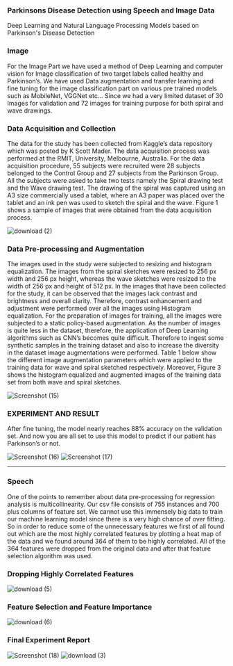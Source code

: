 ### Parkinsons Disease Detection using Speech and Image Data
Deep Learning and Natural Language Processing Models based on Parkinson's Disease Detection

### Image
For the Image Part we have used a method of Deep Learning and computer
vision for Image classification of two target labels called healthy and
Parkinson’s. We have used Data augmentation and transfer learning and
fine tuning for the image classification part on various pre trained models
such as MobileNet, VGGNet etc... Since we had a very limited dataset of 30
Images for validation and 72 images for training purpose for both spiral
and wave drawings.
### Data Acquisition and Collection
The data for the study has been collected from Kaggle’s data repository
which was posted by K Scott Mader. The data acquisition process was
performed at the RMIT, University, Melbourne, Australia. For the data
acquisition procedure, 55 subjects were recruited were 28 subjects
belonged to the Control Group and 27 subjects from the Parkinson Group.
All the subjects were asked to take two tests namely the Spiral drawing test
and the Wave drawing test. The drawing of the spiral was captured using
an A3 size commercially used a tablet, where an A3 paper was placed over
the tablet and an ink pen was used to sketch the spiral and the wave. Figure
1 shows a sample of images that were obtained from the data acquisition
process.

![download (2)](https://user-images.githubusercontent.com/46704901/147869329-2d9a26c0-6ed3-4559-98e4-c37860ea69aa.png)

### Data Pre-processing and Augmentation
The images used in the study were subjected to resizing and histogram
equalization. The images from the spiral sketches were resized to 256 px
width and 256 px height, whereas the wave sketches were resized to the
width of 256 px and height of 512 px. In the images that have been
collected for the study, it can be observed that the images lack contrast and
brightness and overall clarity. Therefore, contrast enhancement and
adjustment were performed over all the images using Histogram
equalization. For the preparation of images for training, all the images were
subjected to a static policy-based augmentation. As the number of images is
quite less in the dataset, therefore, the application of Deep Learning
algorithms such as CNN’s becomes quite difficult. Therefore to ingest some
synthetic samples in the training dataset and also to increase the diversity
in the dataset image augmentations were performed. Table 1 below show
the different image augmentation parameters which were applied to the
training data for wave and spiral sketched respectively. Moreover, Figure 3
shows the histogram equalized and augmented images of the training data
set from both wave and spiral sketches.

![Screenshot (15)](https://user-images.githubusercontent.com/46704901/147869367-5bbbfc31-5aa3-47c0-b8aa-5b98c4960ae3.png)

### EXPERIMENT AND RESULT
After fine tuning, the model nearly reaches 88% accuracy on the validation
set. And now you are all set to use this model to predict if our patient has
Parkinson’s or not.

![Screenshot (16)](https://user-images.githubusercontent.com/46704901/147869474-5184dd70-3b34-4d08-bf30-edddfcffccab.png)
![Screenshot (17)](https://user-images.githubusercontent.com/46704901/147869477-f99bcded-9317-48b9-983e-0608de2a7852.png)


------------------------------------------------------------------------------------------------------------------------------

### Speech
One of the points to remember about data pre-processing for regression
analysis is multicollinearity. Our csv file consists of 755 instances and 700
plus columns of feature set. We cannot use this immensely big data to train
our machine learning model since there is a very high chance of over fitting.
So in order to reduce some of the unnecessary features we first of all found
out which are the most highly correlated features by plotting a heat map of
the data and we found around 364 of them to be highly correlated. All of
the 364 features were dropped from the original data and after that feature
selection algorithm was used.

### Dropping Highly Correlated Features
![download (5)](https://user-images.githubusercontent.com/46704901/147869518-5756ce75-c30a-425c-bb8c-d4ddca77d453.png)

### Feature Selection and Feature Importance
![download (6)](https://user-images.githubusercontent.com/46704901/147869529-0ef5df56-d9a2-4cb1-9bf7-6d8652e06bf3.png)

### Final Experiment Report
![Screenshot (18)](https://user-images.githubusercontent.com/46704901/147869569-a465ad1f-ffdc-460d-ba13-6c196b8df2cc.png)
![download (3)](https://user-images.githubusercontent.com/46704901/147869322-d4c393ec-a8b3-4c14-848a-83e5b3fda4d8.png)
